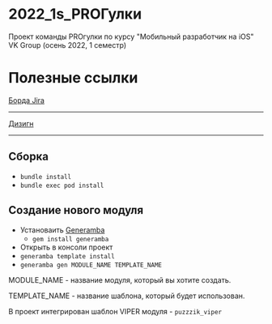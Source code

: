 # 2022_1s_PROГулки
Проект команды PROгулки по курсу "Мобильный разработчик на iOS" VK Group (осень 2022, 1 семестр)

# Полезные ссылки 
[Борда Jira](https://progulky.atlassian.net/jira/software/projects/PROG/boards/1)
***
[Дизигн](https://www.figma.com/file/0Cg1PRxXFbMif5q3kSDK4z/PRO%D0%B3%D1%83%D0%BB%D0%BA%D0%B8?node-id=0%3A1)

____

## Сборка
- `bundle install`
- `bundle exec pod install`

## Создание нового модуля
- Установаить [Generamba](https://github.com/strongself/Generamba.git)
    - `gem install generamba`
- Открыть в консоли проект 
- `generamba template install`
- `generamba gen MODULE_NAME TEMPLATE_NAME`

MODULE_NAME - название модуля, который вы хотите создать.

TEMPLATE_NAME - название шаблона, который будет использован.

В проект интегрирован шаблон VIPER модуля - `puzzzik_viper`

